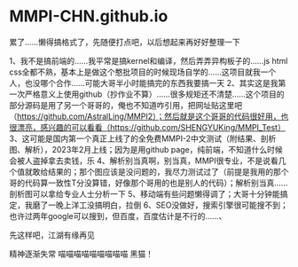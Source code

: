 # MMPI-CHN.github.io

累了……懒得搞格式了，先随便打点吧，以后想起来再好好整理一下

1、我不是搞前端的……我平常是搞kernel和编译，然后弄弄异构板子的……js html css全都不熟，基本上是做这个憨批项目的时候现场自学的……这项目就我一个人，也没哪个合作……可能大哥半小时能搞完的东西我要搞一天
2、其实这是我第一次严格意义上使用github（抄作业不算）……很多规矩还不清楚……这个项目的部分源码是用了另一个哥哥的，俺也不知道咋引用，把网址贴这里吧（https://github.com/AstralLing/MMPI2）；然后就是这个哥哥的代码很好用，也很漂亮，感兴趣的可以看看（https://github.com/SHENGYUKing/MMPI_Test）
3、这可能是国内第一个真正上线了的全免费MMPI-2中文测试（附结果、剖析图、解析），2023年2月上线；因为是用github page，纯前端，不知道什么时候会被人盗掉拿去卖钱，乐
4、解析别当真啊，别当真，MMPI很专业，不是说看几个值就敢给结果的；那个图应该是没问题的，我尽力测试过了（前提是我用的那个哥的代码算一致性T分没算错，好像那个哥用的也是别人的代码）；解析别当真……剖析图可以拿给专业人士分析一下
5、移动端有些问题懒得调了；大哥十分钟能搞定，我磨了一晚上洋工没搞明白，拉倒
6、SEO没做好，搜索引擎很可能搜不到；也许过两年google可以搜到，但百度，百度估计是不行的……、

先这样吧，江湖有缘再见

精神逐渐失常
喵喵喵喵喵喵喵喵喵
黑猫！
